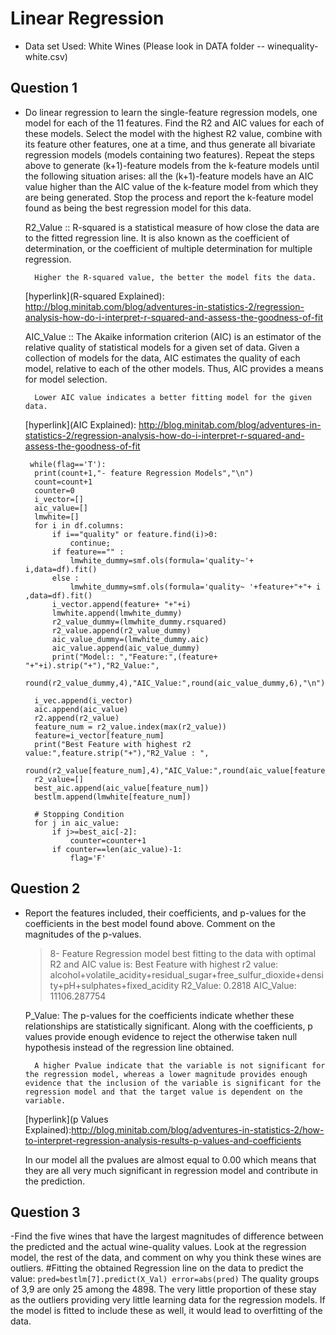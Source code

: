 Linear Regression 
===================

- Data set Used: White Wines (Please look in DATA folder -- winequality-white.csv)

Question 1
------------

- Do linear regression to learn the single-feature regression models, one model for each of the 11 features. Find the R2 and AIC values for each of these models. 
  Select the model with the highest R2 value, combine with its feature other features, one at a time, and thus generate all bivariate regression models (models containing two features). 
  Repeat the steps above to generate (k+1)-feature models from the k-feature models until the following situation arises: all the (k+1)-feature models have an AIC value higher than the AIC value of the k-feature model from which they are being generated. Stop the process and report the k-feature model found as being the best regression model for this data. 
  
   R2_Value :: R-squared is a statistical measure of how close the data are to the fitted regression line. 
              It is also known as the coefficient of determination, or the coefficient of multiple determination for multiple regression. 
			  
		Higher the R-squared value, the better the model fits the data.	  
  
  [hyperlink](R-squared Explained): http://blog.minitab.com/blog/adventures-in-statistics-2/regression-analysis-how-do-i-interpret-r-squared-and-assess-the-goodness-of-fit
  
   AIC_Value :: The Akaike information criterion (AIC) is an estimator of the relative quality of statistical models for a given set of data. 
                Given a collection of models for the data, AIC estimates the quality of each model, relative to each of the other models. 
				Thus, AIC provides a means for model selection.
				
		Lower AIC value indicates a better fitting model for the given data.		
  
  [hyperlink](AIC Explained): http://blog.minitab.com/blog/adventures-in-statistics-2/regression-analysis-how-do-i-interpret-r-squared-and-assess-the-goodness-of-fit
   
  
  ```
   while(flag=='T'):    
    print(count+1,"- feature Regression Models","\n")
    count=count+1
    counter=0
    i_vector=[]
    aic_value=[]  
    lmwhite=[]
    for i in df.columns:
        if i=="quality" or feature.find(i)>0:
            continue;
        if feature=="" :
            lmwhite_dummy=smf.ols(formula='quality~'+ i,data=df).fit()
        else :
            lmwhite_dummy=smf.ols(formula='quality~ '+feature+"+"+ i ,data=df).fit()
        i_vector.append(feature+ "+"+i)    
        lmwhite.append(lmwhite_dummy)
        r2_value_dummy=(lmwhite_dummy.rsquared)
        r2_value.append(r2_value_dummy)
        aic_value_dummy=(lmwhite_dummy.aic)
        aic_value.append(aic_value_dummy)
        print("Model:: ","Feature:",(feature+ "+"+i).strip("+"),"R2_Value:",
              round(r2_value_dummy,4),"AIC_Value:",round(aic_value_dummy,6),"\n") 
    
    i_vec.append(i_vector)
    aic.append(aic_value)
    r2.append(r2_value)
    feature_num = r2_value.index(max(r2_value))
    feature=i_vector[feature_num]
    print("Best Feature with highest r2 value:",feature.strip("+"),"R2_Value : ",
          round(r2_value[feature_num],4),"AIC_Value:",round(aic_value[feature_num],6),"\n")
    r2_value=[]
    best_aic.append(aic_value[feature_num])  
    bestlm.append(lmwhite[feature_num])
    
    # Stopping Condition
    for j in aic_value:
        if j>=best_aic[-2]:
            counter=counter+1  
        if counter==len(aic_value)-1:
            flag='F'
  ```

 Question 2
------------ 
- Report the features included, their coefficients, and p-values for the coefficients in the best model found above. Comment on the magnitudes of the p-values.  

  >8- Feature Regression model best fitting to the data with optimal R2 and AIC value is:
  >Best Feature with highest r2 value: alcohol+volatile_acidity+residual_sugar+free_sulfur_dioxide+density+pH+sulphates+fixed_acidity R2_Value: 0.2818 AIC_Value: 11106.287754
  
  P_Value:  The p-values for the coefficients indicate whether these relationships are statistically significant. 
            Along with the coefficients, p values provide enough evidence to reject the otherwise taken null hypothesis instead of the regression line obtained.
			
        A higher Pvalue indicate that the variable is not significant for the regression model, whereas a lower magnitude provides enough evidence that the inclusion of the variable is significant for the regression model and that the target value is dependent on the variable.
		
  [hyperlink](p Values Explained):http://blog.minitab.com/blog/adventures-in-statistics-2/how-to-interpret-regression-analysis-results-p-values-and-coefficients 
    
	In our model all the pvalues are almost equal to 0.00 which means that they are all very much significant in regression model and contribute in the prediction.

 Question 3
------------ 	
-Find the five wines that have the largest magnitudes of difference between the predicted and the actual wine-quality values. Look at the regression model, the rest of the data, and comment on why you think these wines are outliers.
  #Fitting the obtained Regression line on the data to predict the value:
	```
	pred=bestlm[7].predict(X_Val)
	error=abs(pred)
	```
  The quality groups of 3,9 are only 25 among the 4898. The very little proportion of these stay as the outliers providing very little learning data for the regression models. 
  If the model is fitted to include these as well, it would lead to overfitting of the data.


	